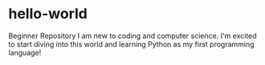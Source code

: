 # hello-world
Beginner Repository
I am new to coding and computer science. I'm excited to start diving into this world and learning Python as my first programming language!
